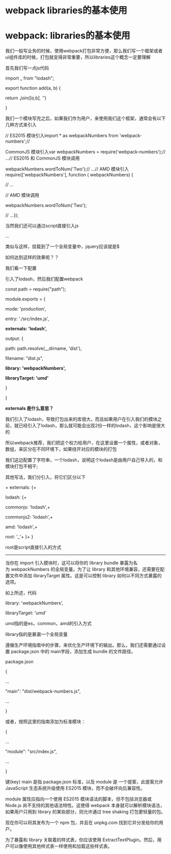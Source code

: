# webpack libraries的基本使用

# webpack: libraries的基本使用

我们一般写业务的时候，使用webpack打包非常方便，那么我们写一个框架或者ui组件库的时候，打包就变得非常重要，所以libraries这个概念一定要理解

首先我们写一点js代码

import _ from "lodash";

export function add(a, b) {

return _.join([a,b], '_')

}

我们一个模块写完之后，如果我们作为用户，来使用我们这个框架，通常会有以下几种方式来引入

// ES2015 模块引入import * as webpackNumbers from 'webpack-numbers';//

CommonJS 模块引入var webpackNumbers = require('webpack-numbers');// ...// ES2015 和 CommonJS 模块调用

webpackNumbers.wordToNum('Two');// ...// AMD 模块引入require(['webpackNumbers'], function ( webpackNumbers) {

// ...

// AMD 模块调用

webpackNumbers.wordToNum('Two');

// ...});

当然我们还可以通过script直接引入js

<!doctype html><html>

...

<script src="https://unpkg.com/webpack-numbers"></script>

<script>

// ...

// 全局变量

webpackNumbers.wordToNum('Five')

// window 对象中的属性

window.webpackNumbers.wordToNum('Five')

// ...

</script></html>

类似与这样，挂载到了一个全局变量中，jquery应该就是$

如何达到这样的效果呢？？

我们看一下配置

引入了lodash，然后我们配置webpack

const path = require("path");

module.exports = {

mode: 'production',

entry: './src/index.js',

**externals: 'lodash',**

output: {

path: path.resolve(__dirname, 'dist'),

filename: "dist.js",

**library: 'webpackNumbers',**

**libraryTarget: 'umd'**

}

}

**externals 是什么意思？**

我们引入了lodash，导致打包出来的库很大，而且如果用户在引入我们的模块之前，就已经引入了lodash，那么就可能会出现2份一样的lodash，这个影响是很大的

所以webpack推荐，我们把这个权力给用户，在这里设置一个属性，或者对象，数组，来区分在不同环境下，如果绕开对应的模块的打包

我们这边配置了字符串，一个lodash，说明这个lodash是由用户自己导入的，和模块打包不相干;

其他写法，我们分引入，将它们区分以下

+ externals: {+

lodash: {+

commonjs: 'lodash',+

commonjs2: 'lodash',+

amd: 'lodash',+

root: '_'+ }+ }

root是script直接引入的方式

---

当你在 import 引入模块时，这可以将你的 library bundle 暴露为名为 webpackNumbers 的全局变量。为了让 library 和其他环境兼容，还需要在配置文件中添加 libraryTarget 属性。这是可以控制 library 如何以不同方式暴露的选项。

如上所述，代码

library: 'webpackNumbers',

libraryTarget: 'umd'

umd指的是es，common，amd的引入方式

library指的是暴漏一个全局变量

遵循生产环境指南中的步骤，来优化生产环境下的输出。那么，我们还需要通过设置 package.json 中的 main字段，添加生成 bundle 的文件路径。

package.json

{

...

"main": "dist/webpack-numbers.js",

...

}

或者，按照这里的指南添加为标准模块：

{

...

"module": "src/index.js",

...

}

键(key) main 是指 package.json 标准，以及 module 是 一个提案，此提案允许 JavaScript 生态系统升级使用 ES2015 模块，而不会破坏向后兼容性。

module 属性应指向一个使用 ES2015 模块语法的脚本，但不包括浏览器或 Node.js 尚不支持的其他语法特性。这使得 webpack 本身就可以解析模块语法，如果用户只用到 library 的某些部分，则允许通过 tree shaking 打包更轻量的包。

现在你可以将其发布为一个 npm 包，并且在 unpkg.com 找到它并分发给你的用户。

为了暴露和 library 关联着的样式表，你应该使用 ExtractTextPlugin。然后，用户可以像使用其他样式表一样使用和加载这些样式表。